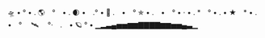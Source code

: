 🛸  •    °  • .  🌎　°　• . 🌒 •　.°  •  🚀 
.　•　°  ✯  • .　•　°   • ·  • .  *　°  • . •
★　*  • .　•　°　 🛰 　°·　.　• 🪐   °  • 
▁▂▃▄▅▅▆▆▇▇▇▇▆▆▅▅▄▃▁
